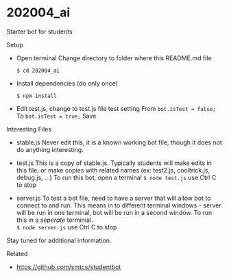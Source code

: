 # 202004_ai
Starter bot for students

Setup

  - Open terminal
Change directory to folder where this README.md file
    ```
    $ cd 202004_ai
    ```

  - Install dependencies (do only once)
    ```
    $ npm install
    ```

  - Edit test.js, change to test.js file test setting
    From
      `bot.isTest = false;`
    To
      `bot.isTest = true;`
    Save

Interesting Files

  - stable.js
    Never edit this, it is a known working bot file, though
    it does not do anything interesting.

  - test.js
    This is a copy of stable.js.  Typically students will
    make edits in this file, or make copies with related names
    (ex: test2.js, cooltrick.js, debug.js, ...)
    To run this bot, open a terminal
      `$ node test.js`
      use Ctrl C to stop

  - server.js
    To test a bot file, need to have a server that will
    allow bot to connect to and run.  This means in to different
    terminal windows - server will be run in one terminal,
    bot will be run in a second window.
    To run this in a _seperate_ terminial.  
      `$ node server.js`
      use Ctrl C to stop

Stay tuned for additional information.

Related
  - https://github.com/smtcs/studentbot
